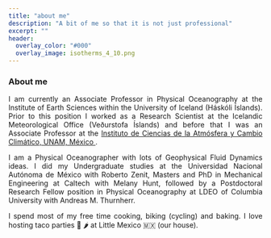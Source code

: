 ```yaml
---
title: "about me"
description: "A bit of me so that it is not just professional"
excerpt: ""
header:
  overlay_color: "#000"
  overlay_image: isotherms_4_10.png
---
```


### About me
<p align="justify">
I am currently an Associate Professor in Physical Oceanography at the Institute of Earth Sciences within the University of Iceland (Háskóli Íslands). Prior to this position I worked as a Research Scientist at the Icelandic Meteorological Office (Veðurstofa Íslands) and before that I was an Associate Professor at the <a href="https://www.atmosfera.unam.mx/"> Instituto de Ciencias de la Atmósfera y Cambio Climático, UNAM, México </a>.</p>
<p align="justify">
I am a Physical Oceanographer with lots of Geophysical Fluid Dynamics ideas. I did my Undergraduate studies at the Universidad Nacional Autónoma de México with Roberto Zenit, Masters and PhD in Mechanical Engineering at Caltech with Melany Hunt, followed by a Postdoctoral Research Fellow position in Physical Oceanography at LDEO of Columbia University with Andreas M. Thurnherr. </p>
<p align="justify">
I spend most of my free time cooking, biking (cycling) and baking. I love hosting taco parties 🌮 🌶 at Little Mexico 🇲🇽 (our house).</p>

    
    
    
